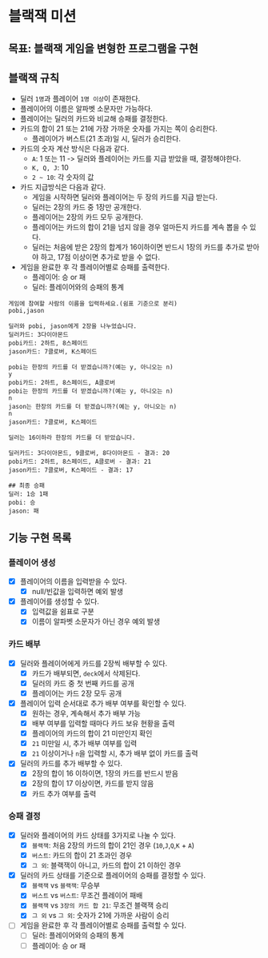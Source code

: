 # 블랙잭 미션

## 목표: 블랙잭 게임을 변형한 프로그램을 구현

## 블랙잭 규칙

- 딜러 `1명`과 플레이어 `1명 이상`이 존재한다.
- 플레이어의 이름은 알파벳 소문자만 가능하다.
- 플레이어는 딜러의 카드와 비교해 승패를 결정한다.
- 카드의 합이 21 또는 21에 가장 가까운 숫자를 가지는 쪽이 승리한다.
    - 플레이어가 버스트(21 초과)일 시, 딜러가 승리한다.
- 카드의 숫자 계산 방식은 다음과 같다.
    - `A`: 1 또는 11 -> 딜러와 플레이어는 카드를 지급 받았을 때, 결정해야한다.
    - `K, Q, J`: 10
    - `2 ~ 10`: 각 숫자의 값
- 카드 지급방식은 다음과 같다.
    - 게임을 시작하면 딜러와 플레이어는 두 장의 카드를 지급 받는다.
    - 딜러는 2장의 카드 중 1장만 공개한다.
    - 플레이어는 2장의 카드 모두 공개한다.
    - 플레이어는 카드의 합이 21을 넘지 않을 경우 얼마든지 카드를 계속 뽑을 수 있다.
    - 딜러는 처음에 받은 2장의 합계가 16이하이면 반드시 1장의 카드를 추가로 받아야 하고, 17점 이상이면 추가로 받을 수 없다.
- 게임을 완료한 후 각 플레이어별로 승패를 출력한다.
    - 플레이어: 승 or 패
    - 딜러: 플레이어와의 승패의 통계

```
게임에 참여할 사람의 이름을 입력하세요.(쉼표 기준으로 분리)
pobi,jason

딜러와 pobi, jason에게 2장을 나누었습니다.
딜러카드: 3다이아몬드
pobi카드: 2하트, 8스페이드
jason카드: 7클로버, K스페이드

pobi는 한장의 카드를 더 받겠습니까?(예는 y, 아니오는 n)
y
pobi카드: 2하트, 8스페이드, A클로버
pobi는 한장의 카드를 더 받겠습니까?(예는 y, 아니오는 n)
n
jason는 한장의 카드를 더 받겠습니까?(예는 y, 아니오는 n)
n
jason카드: 7클로버, K스페이드

딜러는 16이하라 한장의 카드를 더 받았습니다.

딜러카드: 3다이아몬드, 9클로버, 8다이아몬드 - 결과: 20
pobi카드: 2하트, 8스페이드, A클로버 - 결과: 21
jason카드: 7클로버, K스페이드 - 결과: 17

## 최종 승패
딜러: 1승 1패
pobi: 승 
jason: 패
```

## 기능 구현 목록

### 플레이어 생성
- [x] 플레이어의 이름을 입력받을 수 있다.
    - [x] null/빈값을 입력하면 예외 발생
- [x] 플레이어를 생성할 수 있다.
    - [x] 입력값을 쉼표로 구분
    - [x] 이름이 알파벳 소문자가 아닌 경우 예외 발생

### 카드 배부
- [x] 딜러와 플레이어에게 카드를 2장씩 배부할 수 있다.
    - [x] 카드가 배부되면, `deck`에서 삭제된다.
    - [x] 딜러의 카드 중 첫 번째 카드를 공개
    - [x] 플레이어는 카드 2장 모두 공개
- [x] 플레이어 입력 순서대로 추가 배부 여부를 확인할 수 있다.
    - [x] 원하는 경우, 계속해서 추가 배부 가능
    - [x] 배부 여부를 입력할 때마다 카드 보유 현황을 출력
    - [x] 플레이어의 카드의 합이 21 미만인지 확인
    - [x] `21` 미만일 시, 추가 배부 여부를 입력
    - [x] `21` 이상이거나 `n`을 입력할 시, 추가 배부 없이 카드를 출력
- [x] 딜러의 카드를 추가 배부할 수 있다.
    - [x] 2장의 합이 16 이하이면, 1장의 카드를 반드시 받음
    - [x] 2장의 합이 17 이상이면, 카드를 받지 않음
    - [x] 카드 추가 여부를 출력

### 승패 결정
- [x] 딜러와 플레이어의 카드 상태를 3가지로 나눌 수 있다.
    - [x] `블랙잭`: 처음 2장의 카드의 합이 21인 경우 (`10`,`J`,`Q`,`K` + `A`)
    - [x] `버스트`: 카드의 합이 21 초과인 경우
    - [x] `그 외`: 블랙잭이 아니고, 카드의 합이 21 이하인 경우
- [x] 딜러의 카드 상태를 기준으로 플레이어의 승패를 결정할 수 있다.
    - [x] `블랙잭` vs `블랙잭`: 무승부
    - [x] `버스트` vs `버스트`: 무조건 플레이어 패배
    - [x] `블랙잭` vs `3장의 카드 합 21`: 무조건 블랙잭 승리
    - [x] `그 외` vs `그 외`: 숫자가 21에 가까운 사람이 승리
- [ ] 게임을 완료한 후 각 플레이어별로 승패를 출력할 수 있다.
    - [ ] 딜러: 플레이어와의 승패의 통계
    - [ ] 플레이어: 승 or 패
